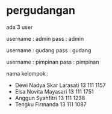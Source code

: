 # pergudangan

ada 3 user 

username : admin
pass : admin

username : gudang
pass : gudang

username : pimpinan
pass : pimpinan

nama kelompok :
 - Dewi Nadya Skar Larasati 13 111 1157
 - Elsa Novita Mayasari     13 111 1751
 - Anggun Syahfitri         13 111 1238
 - Tengku Firmanda          13 111 1087 


